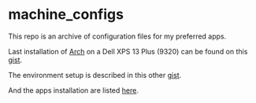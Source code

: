 # machine_configs

This repo is an archive of configuration files for my preferred apps.

Last installation of [Arch](www.archlinux.org) on a Dell XPS 13 Plus (9320) can be found on this [gist](https://gist.github.com/brandimarte/9eedf959a248c2a4306ebc874498d460).

The environment setup is described in this other [gist](https://gist.github.com/brandimarte/c24de4709b50aa908c0356d923b95f90).

And the apps installation are listed [here](https://gist.github.com/brandimarte/28ac050c0201c3809e05cf2102f5c7f7).